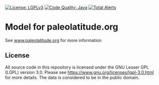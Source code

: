 [![License: LGPLv3](https://img.shields.io/badge/license-LGPLv3-green.svg)](https://www.gnu.org/licenses/lgpl-3.0.en.html)
[![Code Quality: Java](https://img.shields.io/lgtm/grade/java/g/sjvs/paleolatitude.svg?logo=lgtm&logoWidth=18)](https://lgtm.com/projects/g/sjvs/paleolatitude/context:java)
[![Total Alerts](https://img.shields.io/lgtm/alerts/g/sjvs/paleolatitude.svg?logo=lgtm&logoWidth=18)](https://lgtm.com/projects/g/sjvs/paleolatitude/alerts)

# Model for paleolatitude.org
See www.paleolatitude.org for more information

## License
All source code in this repository is licensed under the GNU Lesser GPL (LGPL) version 3.0. Please see https://www.gnu.org/licenses/lgpl-3.0.html for more details. The data is considered to be in the public domain.
